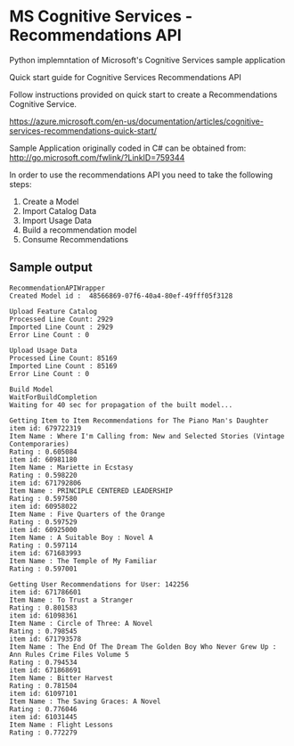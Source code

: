 # MS Cognitive Services	- Recommendations API

Python implemntation of Microsoft's Cognitive Services sample application

Quick start guide for Cognitive Services Recommendations API

Follow instructions provided on quick start to create a Recommendations Cognitive Service. 

https://azure.microsoft.com/en-us/documentation/articles/cognitive-services-recommendations-quick-start/

Sample Application originally coded in C# can be obtained from:
http://go.microsoft.com/fwlink/?LinkID=759344

In order to use the recommendations API you need to take the following steps:

1. Create a Model
2. Import Catalog Data
3. Import Usage Data
4. Build a recommendation model
5. Consume Recommendations


## Sample output

```
RecommendationAPIWrapper
Created Model id :  48566869-07f6-40a4-80ef-49fff05f3128

Upload Feature Catalog
Processed Line Count: 2929 
Imported Line Count : 2929 
Error Line Count : 0

Upload Usage Data
Processed Line Count: 85169 
Imported Line Count : 85169 
Error Line Count : 0

Build Model
WaitForBuildCompletion
Waiting for 40 sec for propagation of the built model...

Getting Item to Item Recommendations for The Piano Man's Daughter
item id: 679722319 
Item Name : Where I'm Calling from: New and Selected Stories (Vintage Contemporaries) 
Rating : 0.605084 
item id: 60981180 
Item Name : Mariette in Ecstasy 
Rating : 0.598220 
item id: 671792806 
Item Name : PRINCIPLE CENTERED LEADERSHIP 
Rating : 0.597580 
item id: 60958022 
Item Name : Five Quarters of the Orange 
Rating : 0.597529 
item id: 60925000 
Item Name : A Suitable Boy : Novel A 
Rating : 0.597114 
item id: 671683993 
Item Name : The Temple of My Familiar 
Rating : 0.597001 

Getting User Recommendations for User: 142256
item id: 671786601 
Item Name : To Trust a Stranger 
Rating : 0.801583 
item id: 61098361 
Item Name : Circle of Three: A Novel 
Rating : 0.798545 
item id: 671793578 
Item Name : The End Of The Dream The Golden Boy Who Never Grew Up : Ann Rules Crime Files Volume 5 
Rating : 0.794534 
item id: 671868691 
Item Name : Bitter Harvest 
Rating : 0.781504 
item id: 61097101 
Item Name : The Saving Graces: A Novel 
Rating : 0.776046 
item id: 61031445 
Item Name : Flight Lessons 
Rating : 0.772279 

```